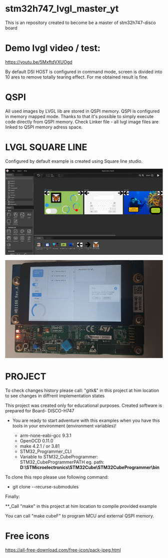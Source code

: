 # stm32h747_lvgl_master_yt
This is an repository created to become be a master of stm32h747-disco board

# Demo lvgl video / test:
   https://youtu.be/5MxftdVXUOgd

By default DSI HOST is configured in command mode, screen is divided into 10 ares to remove totally tearing effect.
For me obtained result is fine.

# QSPI
All used images by LVGL lib are stored in QSPI memory. QSPI is configured in memory mapped mode. Thanks to that it's possible to simply execute code directly from QSPI memory. Check Linker file - all lvgl image files are linked to QSPI memory adress space.

# LVGL SQUARE LINE
Configured by default example is created using Square line studio.

![LvglStudioScreenShot](https://github.com/trteodor/stm32h747_disco_lvgl_bare_metal/blob/master/Pictures/LvglStudioDemo.png)

![Discoh747board](https://github.com/trteodor/stm32h747_disco_lvgl_bare_metal/blob/master/Pictures/DiscoH747ScreenShot.png)

# PROJECT

To check changes history please call: "gitk&" in this project at him location to see changes in diffrent implementation states

This project was created only for educational purposes.
Created software is prepared for Board- DISCO-H747

* You are ready to start adventure with this examples when you have this tools in your environment (environment variables)!

    * arm-none-eabi-gcc 9.3.1
    * OpenOCD 0.11.0
    * make 4.2.1 / or 3.81
    * STM32_Programmer_CLI
    * Variable to STM32_CubeProgrammer: STM32_CubeProgrammerPATH eg. path: **D:\STMicroelectronics\STM32Cube\STM32CubeProgrammer\bin**


To clone this repo please use following command:
* git clone --recurse-submodules

Finally:

 **_Call "make" in this project at him location to compile provided example

You can call "make cubeF" to program MCU and external QSPI memory.

# Free icons
https://all-free-download.com/free-icon/pack-jpeg.html 